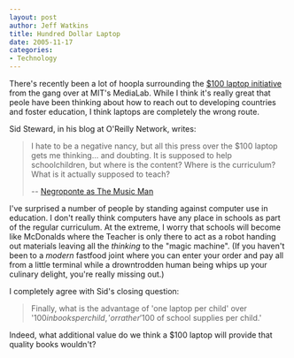 ```yaml
--- 
layout: post
author: Jeff Watkins
title: Hundred Dollar Laptop
date: 2005-11-17
categories: 
- Technology
---
```


There's recently been a lot of hoopla surrounding the [$100 laptop initiative](http://laptop.media.mit.edu/) from the gang over at MIT's MediaLab. While I think it's really great that peole have been thinking about how to reach out to developing countries and foster education, I think laptops are completely the wrong route.

Sid Steward, in his blog at O'Reilly Network, writes:

>I hate to be a negative nancy, but all this press over the $100 laptop gets me thinking... and doubting. It is supposed to help schoolchildren, but where is the content? Where is the curriculum? What is it actually supposed to teach?
>
> -- [Negroponte as The Music Man](http://www.oreillynet.com/pub/wlg/8492)

I've surprised a number of people by standing against computer use in education. I don't really think computers have any place in schools as part of the regular curriculum. At the extreme, I worry that schools will become like McDonalds where the Teacher is only there to act as a robot handing out materials leaving all the *thinking* to the "magic machine". (If you haven't been to a *modern* fastfood joint where you can enter your order and pay all from a little terminal while a drowntrodden human being whips up your culinary delight, you're really missing out.)

I completely agree with Sid's closing question:

> Finally, what is the advantage of 'one laptop per child' over '$100 in books per child,' or rather '$100 of school supplies per child.'

Indeed, what additional value do we think a $100 laptop will provide that quality books wouldn't?